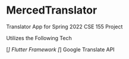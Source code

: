 # MercedTranslator

Translator App for Spring 2022 CSE 155 Project

Utilizes the Following Tech

[*] Flutter Framework
[*] Google Translate API

